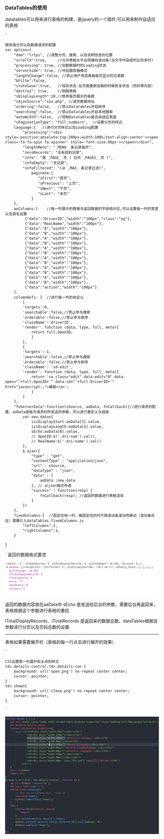 ### DataTables的使用

datatables可以用来进行表格的构建，是jquery的一个插件,可以用来制作自适应的表格

`
    
    服务端分页以及数据请求的配置
    var option={
	    "dom":"lrtpi", //调整分页、搜索、以及说明信息的位置
	    "scrollX":true,     //允许表格水平出现横向滚动条(当文字内容或列比较多时)
	    "processing": true, //加载数据时的Loading状态
        "serverSide": true, //开启服务器模式
        "lengthChange":false, //禁止用户改变表格每页显示的记录数
        "bFilte":false,
        "stateSave":true,   //保存状态-在页面重新加载的时候恢复状态（页码等内容）
        "destroy": true,    //销毁表格
        "iDisplayLength":10,//修改每页展示的条数
        "sAjaxSource":"xxx.php", //请求数据地址
        "ordering":false,   //禁止Datatables开启排序
        "searching":false,  //禁止Datatables开启本地搜索
        "autoWidth":false,  //控制Datatables是否自适应宽度
        "sPaginationType": "full_numbers",  //设置分页的样式
        language:{   //进行分页样式以及Loading配置
            "processing":"<div style='position:absolute;top:200px;width:100%;text-align:center'><span class='fa fa-spin fa-spinner' style='font-size:66px'></span></div>",
            "lengthMenu": "_MENU_ 条记录每页",
            "zeroRecords": "没有找到记录",
            "info": "第 _PAGE_ 页 ( 总共 _PAGES_ 页 )",
            "infoEmpty": "无记录",
            "infoFiltered": "(从 _MAX_ 条记录过滤)",
                paginate:{
                   "sFirst":"首页",
                   "sPrevious": "上页",
                   "sNext": "下页",
                   "sLast": "末页"
                }
        },
        aoColumns:[    //每一列展示的数据与返回数据的字段相对应,可以设置每一列的宽度以及类名设置                
             {"data":"DriverID","width":"100px","class":"eg"},
             {"data":"RealName","width":"100px"},
             {"data":"A","width":"100px"},
             {"data":"B","width":"100px"},
             {"data":"A","width":"100px"},
             {"data":"B","width":"100px"},
             {"data":"A","width":"100px"},
             {"data":"B","width":"100px"},
             {"data":"A","width":"100px"},
             {"data":"B","width":"100px"},
             {"data":"A","width":"100px"},
             {"data":"B","width":"100px"},
             {"data":"A","width":"100px"},
             {"data":"B","width":"100px"},
             {"data":"action","width":"100px"}	
        ],
        columnDefs: [  //进行每一列的自定义
            {
            'targets':0,
            'searchable':false,//禁止参与搜索
            'orderable':false,//禁止参与排序
            'className':'driverID',
            'render': function (data, type, full, meta){
                return full.OpenID;
                }
            },
            {
            'targets':-1,
            'searchable':false,//禁止参与搜索
            'orderable':false,//禁止参与排序
            'className': 'sd-edit',
            'render': function (data, type, full, meta){
                return '<a class="edit" data-edit="0" data-open="'+full.OpenID+'" data-id="'+full.DriverID+'" href="javascript:;">编辑</a>';
                }
            }
        ],
        "fnServerData":function(sSource, aoData, fnCallback){//进行请求的配置，aoData是每次请求时所发送的参数，可以进行重定义与组装
            var new_data={
                isiDisplayStart:aoData[3].value,
                isiDisplayLength:aoData[4].value,
                sEcho:aoData[0].value,
                // OpenID:$('.dri-num').val(),
                // RealName:$('.dri-name').val()
            };
            $.ajax({  
                "type" : "get",  
                "contentType" : "application/json",  
                "url" : sSource,  
                "dataType" : "json",  
                "data" : {  
                    aoData :new_data  
                }, // 以json格式传递  
                "success" : function(resp) { 
                    fnCallback(resp); //返回的数据进行表格渲染
                }  
            })  
        },
        fixedColumns:{  //固定住地一列，被固定住的列不随滚动条滚动而移动（滚动条存在）需要引入dataTables.fixedColumns.js
            "leftColumns":1,
            "rightColumns":1,
        }
}

`
返回的数据格式要求

![tetx](images/2.png)


返回的数据内容放在aaData中
sEcho 是发送给后台的参数，需要后台再返回来，表格根据这个参数进行表格的重绘

iTotalDisplayRecords、iTotalRecords 是返回来的数据总数。dataTables根据该参数进行分页以及页码总数的设置

-------

表格如果需要展开栏（表格的每一行点击进行展开的效果）

`
    
    CSS设置第一列展开和关闭的样式
    td>.details-control,td>.details-con {
        background: url('open.png') no-repeat center center;
        cursor: pointer;
    }
    td>.shown{
        background: url('close.png') no-repeat center center;
        cursor: pointer;
    }

`

![text](images/3.png)
